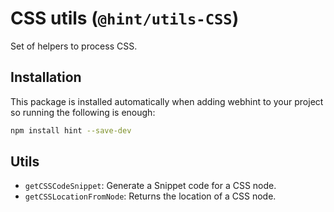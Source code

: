 # CSS utils (`@hint/utils-CSS`)

Set of helpers to process CSS.

## Installation

This package is installed automatically when adding webhint to your project
so running the following is enough:

```bash
npm install hint --save-dev
```

## Utils

* `getCSSCodeSnippet`: Generate a Snippet code for a CSS node.
* `getCSSLocationFromNode`: Returns the location of a CSS node.
